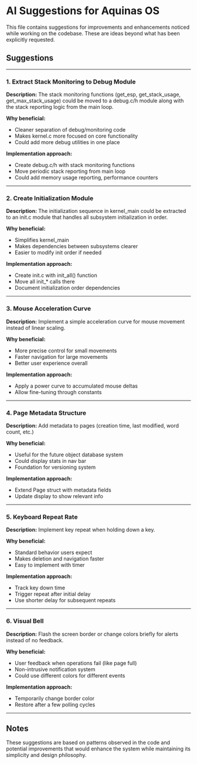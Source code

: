 # AI Suggestions for Aquinas OS

This file contains suggestions for improvements and enhancements noticed while working on the codebase. These are ideas beyond what has been explicitly requested.

## Suggestions

---

### 1. Extract Stack Monitoring to Debug Module
**Description:** The stack monitoring functions (get_esp, get_stack_usage, get_max_stack_usage) could be moved to a debug.c/h module along with the stack reporting logic from the main loop.

**Why beneficial:**
- Cleaner separation of debug/monitoring code
- Makes kernel.c more focused on core functionality
- Could add more debug utilities in one place

**Implementation approach:**
- Create debug.c/h with stack monitoring functions
- Move periodic stack reporting from main loop
- Could add memory usage reporting, performance counters

---

### 2. Create Initialization Module
**Description:** The initialization sequence in kernel_main could be extracted to an init.c module that handles all subsystem initialization in order.

**Why beneficial:**
- Simplifies kernel_main
- Makes dependencies between subsystems clearer
- Easier to modify init order if needed

**Implementation approach:**
- Create init.c with init_all() function
- Move all init_* calls there
- Document initialization order dependencies

---

### 3. Mouse Acceleration Curve
**Description:** Implement a simple acceleration curve for mouse movement instead of linear scaling.

**Why beneficial:**
- More precise control for small movements
- Faster navigation for large movements
- Better user experience overall

**Implementation approach:**
- Apply a power curve to accumulated mouse deltas
- Allow fine-tuning through constants

---

### 4. Page Metadata Structure
**Description:** Add metadata to pages (creation time, last modified, word count, etc.)

**Why beneficial:**
- Useful for the future object database system
- Could display stats in nav bar
- Foundation for versioning system

**Implementation approach:**
- Extend Page struct with metadata fields
- Update display to show relevant info

---

### 5. Keyboard Repeat Rate
**Description:** Implement key repeat when holding down a key.

**Why beneficial:**
- Standard behavior users expect
- Makes deletion and navigation faster
- Easy to implement with timer

**Implementation approach:**
- Track key down time
- Trigger repeat after initial delay
- Use shorter delay for subsequent repeats

---

### 6. Visual Bell
**Description:** Flash the screen border or change colors briefly for alerts instead of no feedback.

**Why beneficial:**
- User feedback when operations fail (like page full)
- Non-intrusive notification system
- Could use different colors for different events

**Implementation approach:**
- Temporarily change border color
- Restore after a few polling cycles


---

## Notes

These suggestions are based on patterns observed in the code and potential improvements that would enhance the system while maintaining its simplicity and design philosophy.
